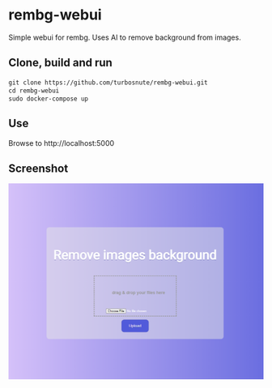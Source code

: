 # rembg-webui
Simple webui for rembg. Uses AI to remove background from images.

## Clone, build and run
```
git clone https://github.com/turbosnute/rembg-webui.git
cd rembg-webui
sudo docker-compose up
```

## Use
Browse to http://localhost:5000

## Screenshot
![Webui](snap.png)